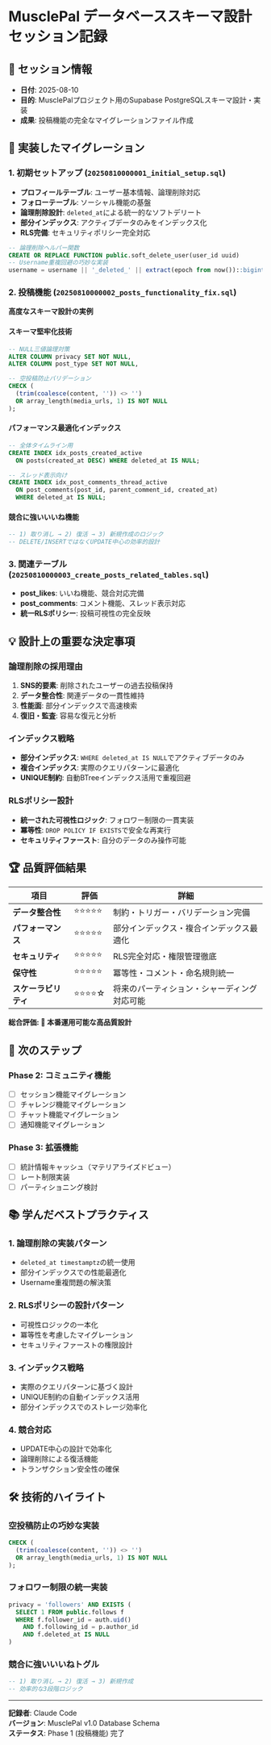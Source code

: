 # MusclePal データベーススキーマ設計セッション記録

## 📅 セッション情報
- **日付**: 2025-08-10
- **目的**: MusclePalプロジェクト用のSupabase PostgreSQLスキーマ設計・実装
- **成果**: 投稿機能の完全なマイグレーションファイル作成

## 🎯 実装したマイグレーション

### 1. 初期セットアップ (`20250810000001_initial_setup.sql`)
- **プロフィールテーブル**: ユーザー基本情報、論理削除対応
- **フォローテーブル**: ソーシャル機能の基盤
- **論理削除設計**: `deleted_at`による統一的なソフトデリート
- **部分インデックス**: アクティブデータのみをインデックス化
- **RLS完備**: セキュリティポリシー完全対応

```sql
-- 論理削除ヘルパー関数
CREATE OR REPLACE FUNCTION public.soft_delete_user(user_id uuid)
-- Username重複回避の巧妙な実装
username = username || '_deleted_' || extract(epoch from now())::bigint
```

### 2. 投稿機能 (`20250810000002_posts_functionality_fix.sql`)
**高度なスキーマ設計の実例**

#### スキーマ堅牢化技術
```sql
-- NULL三値論理対策
ALTER COLUMN privacy SET NOT NULL,
ALTER COLUMN post_type SET NOT NULL,

-- 空投稿防止バリデーション
CHECK (
  (trim(coalesce(content, '')) <> '')
  OR array_length(media_urls, 1) IS NOT NULL
);
```

#### パフォーマンス最適化インデックス
```sql
-- 全体タイムライン用
CREATE INDEX idx_posts_created_active
  ON posts(created_at DESC) WHERE deleted_at IS NULL;

-- スレッド表示向け
CREATE INDEX idx_post_comments_thread_active
  ON post_comments(post_id, parent_comment_id, created_at)
  WHERE deleted_at IS NULL;
```

#### 競合に強いいいね機能
```sql
-- 1) 取り消し → 2) 復活 → 3) 新規作成のロジック
-- DELETE/INSERTではなくUPDATE中心の効率的設計
```

### 3. 関連テーブル (`20250810000003_create_posts_related_tables.sql`)
- **post_likes**: いいね機能、競合対応完備
- **post_comments**: コメント機能、スレッド表示対応
- **統一RLSポリシー**: 投稿可視性の完全反映

## 💡 設計上の重要な決定事項

### 論理削除の採用理由
1. **SNS的要素**: 削除されたユーザーの過去投稿保持
2. **データ整合性**: 関連データの一貫性維持
3. **性能面**: 部分インデックスで高速検索
4. **復旧・監査**: 容易な復元と分析

### インデックス戦略
- **部分インデックス**: `WHERE deleted_at IS NULL`でアクティブデータのみ
- **複合インデックス**: 実際のクエリパターンに最適化
- **UNIQUE制約**: 自動BTreeインデックス活用で重複回避

### RLSポリシー設計
- **統一された可視性ロジック**: フォロワー制限の一貫実装
- **冪等性**: `DROP POLICY IF EXISTS`で安全な再実行
- **セキュリティファースト**: 自分のデータのみ操作可能

## 🏆 品質評価結果

| 項目 | 評価 | 詳細 |
|------|------|------|
| **データ整合性** | ⭐⭐⭐⭐⭐ | 制約・トリガー・バリデーション完備 |
| **パフォーマンス** | ⭐⭐⭐⭐⭐ | 部分インデックス・複合インデックス最適化 |  
| **セキュリティ** | ⭐⭐⭐⭐⭐ | RLS完全対応・権限管理徹底 |
| **保守性** | ⭐⭐⭐⭐⭐ | 冪等性・コメント・命名規則統一 |
| **スケーラビリティ** | ⭐⭐⭐⭐☆ | 将来のパーティション・シャーディング対応可能 |

**総合評価: 🌟 本番運用可能な高品質設計**

## 🔮 次のステップ

### Phase 2: コミュニティ機能
- [ ] セッション機能マイグレーション
- [ ] チャレンジ機能マイグレーション
- [ ] チャット機能マイグレーション
- [ ] 通知機能マイグレーション

### Phase 3: 拡張機能
- [ ] 統計情報キャッシュ（マテリアライズドビュー）
- [ ] レート制限実装
- [ ] パーティショニング検討

## 📚 学んだベストプラクティス

### 1. 論理削除の実装パターン
- `deleted_at timestamptz`の統一使用
- 部分インデックスでの性能最適化
- Username重複問題の解決策

### 2. RLSポリシーの設計パターン
- 可視性ロジックの一本化
- 冪等性を考慮したマイグレーション
- セキュリティファーストの権限設計

### 3. インデックス戦略
- 実際のクエリパターンに基づく設計
- UNIQUE制約の自動インデックス活用
- 部分インデックスでのストレージ効率化

### 4. 競合対応
- UPDATE中心の設計で効率化
- 論理削除による復活機能
- トランザクション安全性の確保

## 🛠️ 技術的ハイライト

### 空投稿防止の巧妙な実装
```sql
CHECK (
  (trim(coalesce(content, '')) <> '')
  OR array_length(media_urls, 1) IS NOT NULL
);
```

### フォロワー制限の統一実装
```sql
privacy = 'followers' AND EXISTS (
  SELECT 1 FROM public.follows f
  WHERE f.follower_id = auth.uid()
    AND f.following_id = p.author_id
    AND f.deleted_at IS NULL
)
```

### 競合に強いいいねトグル
```sql
-- 1) 取り消し → 2) 復活 → 3) 新規作成
-- 効率的な3段階ロジック
```

---

**記録者**: Claude Code  
**バージョン**: MusclePal v1.0 Database Schema  
**ステータス**: Phase 1 (投稿機能) 完了